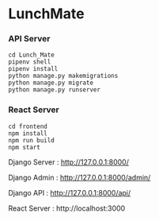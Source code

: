 # LunchMate
 

### API Server
```
cd Lunch_Mate
pipenv shell
pipenv install
python manage.py makemigrations
python manage.py migrate
python manage.py runserver
```

### React Server
```
cd frontend
npm install
npm run build
npm start
```

Django Server : http://127.0.0.1:8000/

Django Admin : http://127.0.0.1:8000/admin/

Django API : http://127.0.0.1:8000/api/

React Server : http://localhost:3000